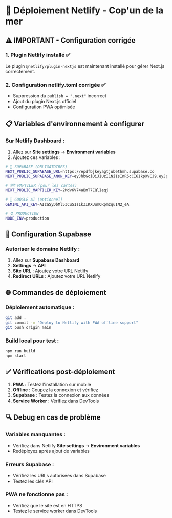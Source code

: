 # 🚀 Déploiement Netlify - Cop'un de la mer

## ⚠️ IMPORTANT - Configuration corrigée

### 1. **Plugin Netlify installé** ✅
Le plugin `@netlify/plugin-nextjs` est maintenant installé pour gérer Next.js correctement.

### 2. **Configuration netlify.toml corrigée** ✅
- Suppression du `publish = ".next"` incorrect
- Ajout du plugin Next.js officiel
- Configuration PWA optimisée

## 📋 Variables d'environnement à configurer

### Sur Netlify Dashboard :
1. Allez sur **Site settings** → **Environment variables**
2. Ajoutez ces variables :

```bash
# 🔑 SUPABASE (OBLIGATOIRES)
NEXT_PUBLIC_SUPABASE_URL=https://epdfbjkeyagtjubethmh.supabase.co
NEXT_PUBLIC_SUPABASE_ANON_KEY=eyJhbGciOiJIUzI1NiIsInR5cCI6IkpXVCJ9.eyJpc3MiOiJzdXBhYmFzZSIsInJlZiI6ImVwZGZiamtleWFndGp1YmV0aG1oIiwicm9sZSI6ImFub24iLCJpYXQiOjE3NTI5MzQzNjQsImV4cCI6MjA2ODUxMDM2NH0.svIeOxWSeFfOt06iuUYu0wnT4RasUmFDJ3zZ4dXV3YA

# 🗺️ MAPTILER (pour les cartes)
NEXT_PUBLIC_MAPTILER_KEY=2Mdv6V74aBmT7EQlIeqj

# 🤖 GOOGLE AI (optionnel)
GEMINI_API_KEY=AIzaSyDbMl53CuS1s1kZIKXUumORpmzquIN2_eA

# ⚙️ PRODUCTION
NODE_ENV=production
```

## 🔧 Configuration Supabase

### Autoriser le domaine Netlify :
1. Allez sur **Supabase Dashboard**
2. **Settings** → **API**
3. **Site URL** : Ajoutez votre URL Netlify
4. **Redirect URLs** : Ajoutez votre URL Netlify

## 🌐 Commandes de déploiement

### Déploiement automatique :
```bash
git add .
git commit -m "Deploy to Netlify with PWA offline support"
git push origin main
```

### Build local pour test :
```bash
npm run build
npm start
```

## ✅ Vérifications post-déploiement

1. **PWA** : Testez l'installation sur mobile
2. **Offline** : Coupez la connexion et vérifiez
3. **Supabase** : Testez la connexion aux données
4. **Service Worker** : Vérifiez dans DevTools

## 🔍 Debug en cas de problème

### Variables manquantes :
- Vérifiez dans Netlify **Site settings** → **Environment variables**
- Redéployez après ajout de variables

### Erreurs Supabase :
- Vérifiez les URLs autorisées dans Supabase
- Testez les clés API

### PWA ne fonctionne pas :
- Vérifiez que le site est en HTTPS
- Testez le service worker dans DevTools
